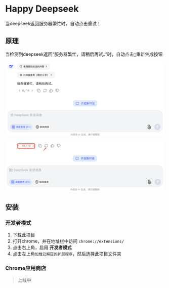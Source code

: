 # **Happy Deepseek**

当deepseek返回服务器繁忙时，自动点击重试！

## **原理**

当检测到deepseek返回“服务器繁忙，请稍后再试。”时，自动点击`🔁`重新生成按钮

![1.png](./imgs/ds1.png)

![2.png](./imgs/ds2.png)

## **安装**

### **开发者模式**
1. 下载此项目
2. 打开chrome，并在地址栏中访问 `chrome://extensions/`
3. 点击右上角，启用 **开发者模式**
4. 点击左上角`加载已解压的扩展程序`，然后选择此项目文件夹

### **Chrome应用商店**
> 上线中



